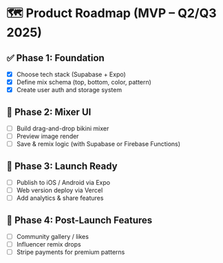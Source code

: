 # 🗺️ Product Roadmap (MVP – Q2/Q3 2025)

## ✅ Phase 1: Foundation
- [x] Choose tech stack (Supabase + Expo)
- [x] Define mix schema (top, bottom, color, pattern)
- [x] Create user auth and storage system

## 🚧 Phase 2: Mixer UI
- [ ] Build drag-and-drop bikini mixer
- [ ] Preview image render
- [ ] Save & remix logic (with Supabase or Firebase Functions)

## 🚀 Phase 3: Launch Ready
- [ ] Publish to iOS / Android via Expo
- [ ] Web version deploy via Vercel
- [ ] Add analytics & share features

## 🔮 Phase 4: Post-Launch Features
- [ ] Community gallery / likes
- [ ] Influencer remix drops
- [ ] Stripe payments for premium patterns
